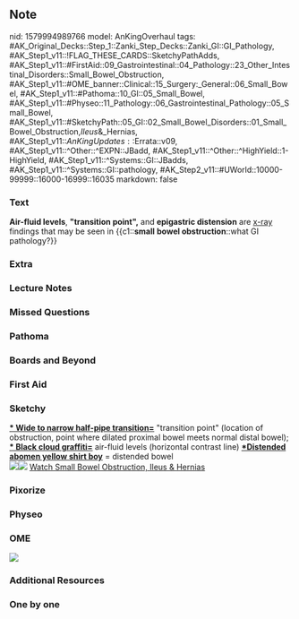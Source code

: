 ## Note
nid: 1579994989766
model: AnKingOverhaul
tags: #AK_Original_Decks::Step_1::Zanki_Step_Decks::Zanki_GI::GI_Pathology, #AK_Step1_v11::!FLAG_THESE_CARDS::SketchyPathAdds, #AK_Step1_v11::#FirstAid::09_Gastrointestinal::04_Pathology::23_Other_Intestinal_Disorders::Small_Bowel_Obstruction, #AK_Step1_v11::#OME_banner::Clinical::15_Surgery:_General::06_Small_Bowel, #AK_Step1_v11::#Pathoma::10_GI::05_Small_Bowel, #AK_Step1_v11::#Physeo::11_Pathology::06_Gastrointestinal_Pathology::05_Small_Bowel, #AK_Step1_v11::#SketchyPath::05_GI::02_Small_Bowel_Disorders::01_Small_Bowel_Obstruction,_Ileus_&_Hernias, #AK_Step1_v11::$AnKingUpdates::$Errata::v09, #AK_Step1_v11::^Other::^EXPN::JBadd, #AK_Step1_v11::^Other::^HighYield::1-HighYield, #AK_Step1_v11::^Systems::GI::JBadds, #AK_Step1_v11::^Systems::GI::pathology, #AK_Step2_v11::#UWorld::10000-99999::16000-16999::16035
markdown: false

### Text
<div>
  <b>Air-fluid levels</b>, <b>"transition point",</b> and
  <b>epigastric distension</b> are <u>x-ray</u> findings that may
  be seen in {{c1::<b>small</b> <b>bowel obstruction</b>::what GI
  pathology?}}
</div>

### Extra


### Lecture Notes


### Missed Questions


### Pathoma


### Boards and Beyond


### First Aid


### Sketchy
<div>
  <b><u>* Wide to narrow half-pipe transition=</u></b> "transition
  point" (location of obstruction, point where dilated proximal
  bowel meets normal distal bowel); <b><u>* Black cloud
  graffiti=</u></b> air-fluid levels (horizontal contrast line)
  <b><u>*Distended abomen yellow shirt boy</u></b> = distended
  bowel
</div><img src=
"Screen%20Shot%202020-01-29%20at%201.09.10%20PM.JPG"><img src=
"Screen%20Shot%202020-02-06%20at%204.28.49%20PM.JPG"> <a href=
"https://dashboard.sketchy.com/study/medical/courses/medical-pathophysiology/units/medical-pathophysiology-gi/videos/medical-pathophysiology-gi-small-bowel-disorders-small-bowel-obstruction-ileus-and-hernias?utm_source=anki&utm_medium=partnership&utm_campaign=february_update&utm_content=medical">
Watch Small Bowel Obstruction, Ileus & Hernias</a>

### Pixorize


### Physeo


### OME
<div class="ome-widget">
  <a href=
  "https://onlinemeded.org/spa/surgery-general/small-bowel/acquire?ref=anki">
  <img src="_OME_AnkiFlashcards_Lesson_4.png"></a>
</div>

### Additional Resources


### One by one

